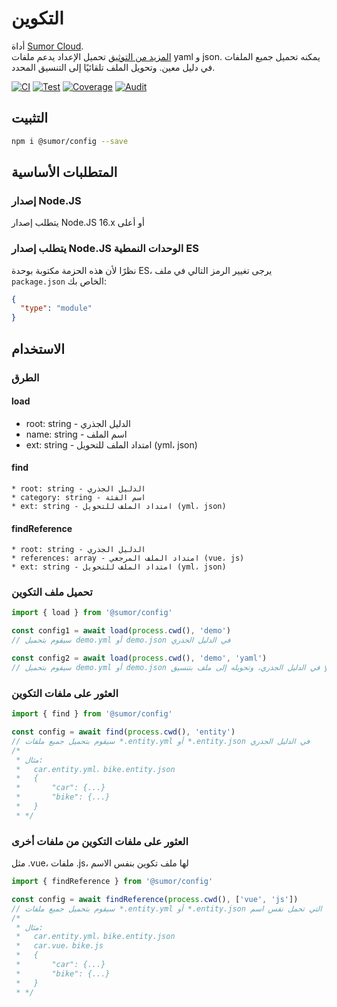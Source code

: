 # التكوين

أداة [Sumor Cloud](https://sumor.cloud).  
[المزيد من التوثيق](https://sumor.cloud)
تحميل الإعداد يدعم ملفات yaml و json. يمكنه تحميل جميع الملفات في دليل معين.
وتحويل الملف تلقائيًا إلى التنسيق المحدد.

[![CI](https://github.com/sumor-cloud/config/actions/workflows/ci.yml/badge.svg)](https://github.com/sumor-cloud/config/actions/workflows/ci.yml)
[![Test](https://github.com/sumor-cloud/config/actions/workflows/ut.yml/badge.svg)](https://github.com/sumor-cloud/config/actions/workflows/ut.yml)
[![Coverage](https://github.com/sumor-cloud/config/actions/workflows/coverage.yml/badge.svg)](https://github.com/sumor-cloud/config/actions/workflows/coverage.yml)
[![Audit](https://github.com/sumor-cloud/config/actions/workflows/audit.yml/badge.svg)](https://github.com/sumor-cloud/config/actions/workflows/audit.yml)

## التثبيت

```bash
npm i @sumor/config --save
```

## المتطلبات الأساسية

### إصدار Node.JS

يتطلب إصدار Node.JS 16.x أو أعلى

### يتطلب إصدار Node.JS الوحدات النمطية ES

نظرًا لأن هذه الحزمة مكتوبة بوحدة ES،
يرجى تغيير الرمز التالي في ملف `package.json` الخاص بك:

```json
{
  "type": "module"
}
```

## الاستخدام

### الطرق

#### load

- root: string - الدليل الجذري
- name: string - اسم الملف
- ext: string - امتداد الملف للتحويل (yml، json)

#### find

    * root: string - الدليل الجذري
    * category: string - اسم الفئة
    * ext: string - امتداد الملف للتحويل (yml، json)

#### findReference

    * root: string - الدليل الجذري
    * references: array - امتداد الملف المرجعي (vue، js)
    * ext: string - امتداد الملف للتحويل (yml، json)

### تحميل ملف التكوين

```javascript
import { load } from '@sumor/config'

const config1 = await load(process.cwd(), 'demo')
// سيقوم بتحميل demo.yml أو demo.json في الدليل الجذري

const config2 = await load(process.cwd(), 'demo', 'yaml')
// سيقوم بتحميل demo.yml أو demo.json في الدليل الجذري، وتحويله إلى ملف بتنسيق yaml
```

### العثور على ملفات التكوين

```javascript
import { find } from '@sumor/config'

const config = await find(process.cwd(), 'entity')
// سيقوم بتحميل جميع ملفات *.entity.yml أو *.entity.json في الدليل الجذري
/*
 * مثال:
 *   car.entity.yml، bike.entity.json
 *   {
 *       "car": {...}
 *       "bike": {...}
 *   }
 * */
```

### العثور على ملفات التكوين من ملفات أخرى

مثل .vue، ملفات .js، لها ملف تكوين بنفس الاسم

```javascript
import { findReference } from '@sumor/config'

const config = await findReference(process.cwd(), ['vue', 'js'])
// سيقوم بتحميل جميع ملفات *.entity.yml أو *.entity.json التي تحمل نفس اسم *.vue أو *.js في الدليل الجذري
/*
 * مثال:
 *   car.entity.yml، bike.entity.json
 *   car.vue، bike.js
 *   {
 *       "car": {...}
 *       "bike": {...}
 *   }
 * */
```